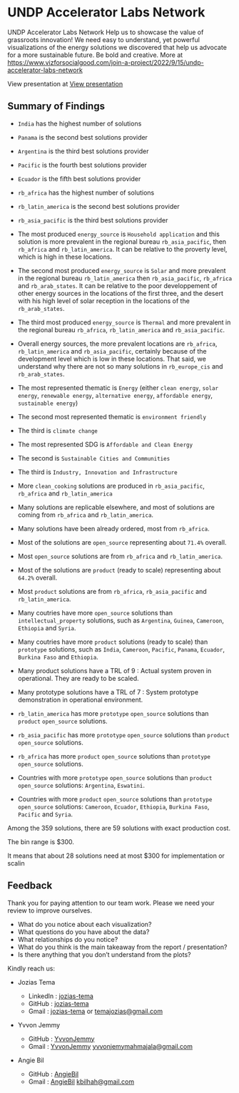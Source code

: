 # UNDP Accelerator Labs Network

UNDP Accelerator Labs Network  Help us to showcase the value of grassroots innovation! We need easy to understand, yet powerful visualizations of the energy solutions we discovered that help us advocate for a more sustainable future. Be bold and creative.  More at https://www.vizforsocialgood.com/join-a-project/2022/9/15/undp-accelerator-labs-network


View presentation at [View presentation](https://nbviewer.org/github/temajozias/UNDP-Accelerator-Labs-Network/blob/main/UNDP-Accelerator-Labs-Network.slides.html#/)


## Summary of Findings

- `India` has the highest number of solutions
- `Panama` is the second best solutions provider
- `Argentina` is the third best solutions provider
- `Pacific` is the fourth best solutions provider
- `Ecuador` is the fifth best solutions provider


- `rb_africa` has the highest number of solutions
- `rb_latin_america` is the second best solutions provider
- `rb_asia_pacific` is the third best solutions provider


- The most produced `energy_source` is `Household application` and this solution is more prevalent in the regional bureau `rb_asia_pacific`, then `rb_africa` and `rb_latin_america`. It can be relative to the proverty level, which is high in these locations.
- The second most produced `energy_source` is `Solar` and more prevalent in  the regional bureau `rb_latin_america` then `rb_asia_pacific`, `rb_africa` and `rb_arab_states`. It can be relative to the poor developpement of other energy sources in the locations of the first three, and the desert with his high level of solar reception in the locations of the `rb_arab_states`.
- The third most produced `energy_source` is `Thermal` and more prevalent in  the regional bureau `rb_africa`, `rb_latin_america` and `rb_asia_pacific`.
- Overall energy sources, the more prevalent locations are `rb_africa`, `rb_latin_america` and `rb_asia_pacific`, certainly because of the development level which is low in these locations. That said, we understand why there are not so many solutions in `rb_europe_cis` and `rb_arab_states`.



- The most represented thematic is `Energy` (either `clean energy`, `solar energy`, `renewable energy`, `alternative energy`, `affordable energy`, `sustainable energy`)
- The second most represented thematic is `environment friendly`
- The third is `climate change`



- The most represented SDG is `Affordable and Clean Energy`
- The second is `Sustainable Cities and Communities`
- The third is `Industry, Innovation and Infrastructure`


- More `clean_cooking` solutions are produced in `rb_asia_pacific`, `rb_africa` and `rb_latin_america`
- Many solutions are replicable elsewhere, and most of solutions are coming from `rb_africa` and `rb_latin_america`.
- Many solutions have been already ordered, most from `rb_africa`.



- Most of the solutions are `open_source` representing about `71.4%` overall.
- Most `open_source` solutions are from `rb_africa` and `rb_latin_america`.
- Most of the solutions are `product` (ready to scale) representing about `64.2%` overall.
- Most `product` solutions are from `rb_africa`, `rb_asia_pacific` and `rb_latin_america`.



- Many coutries have more `open_source` solutions than `intellectual_property` solutions, such as `Argentina`, `Guinea`, `Cameroon`, `Ethiopia` and `Syria`.
- Many coutries have more `product` solutions (ready to scale) than `prototype` solutions, such as `India`, `Cameroon`, `Pacific`, `Panama`, `Ecuador`, `Burkina Faso` and `Ethiopia`.
- Many product solutions have a TRL of 9 : Actual system proven in operational. They are ready to be scaled.
- Many prototype solutions have a TRL of 7 : System prototype demonstration in operational environment. 



- `rb_latin_america` has more `prototype` `open_source` solutions than `product` `open_source` solutions.
- `rb_asia_pacific` has more `prototype` `open_source` solutions than `product` `open_source` solutions.
- `rb_africa` has more `product` `open_source` solutions than `prototype` `open_source` solutions.



- Countries with more `prototype` `open_source` solutions than `product` `open_source` solutions: `Argentina`, `Eswatini`.
- Countries with more `product` `open_source` solutions than `prototype` `open_source` solutions: `Cameroon`, `Ecuador`, `Ethiopia`, `Burkina Faso`, `Pacific` and `Syria`.




Among the 359 solutions, there are 59 solutions with exact production cost.

The bin range is $300. 

It means that about 28 solutions need at most $300 for implementation or scalin


## Feedback

Thank you for paying attention to our team work. Please we need your review to improve ourselves.

- What do you notice about each visualization?
- What questions do you have about the data?
- What relationships do you notice?
- What do you think is the main takeaway from the report / presentation?
- Is there anything that you don’t understand from the plots?

Kindly reach us: 
- Jozias Tema
    - LinkedIn :  [jozias-tema](https://www.linkedin.com/in/jozias-tema-496a1523a/)
    - GitHub :  [jozias-tema](https://github.com/temajozias/)
    - Gmail :  [jozias-tema](mailto:temajozias@gmail.com) or temajozias@gmail.com


- Yvvon Jemmy
    - GitHub :  [YvvonJemmy](https://github.com/YvvonJemmy/)
    - Gmail :  [YvvonJemmy](mailto:yvvonjemymahmajala@gmail.com) yvvonjemymahmajala@gmail.com


- Angie Bil
    - GitHub :  [AngieBil](http://github.com/AngieBil)
    - Gmail :  [AngieBil](mailto:kbilhah@gmail.com)  kbilhah@gmail.com
